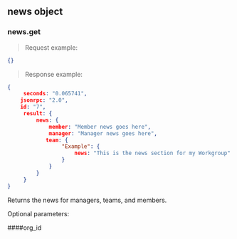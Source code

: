 ## news object

### news.get

<script>tryit('news.get')</script> 

> Request example:

```JSON
{}
```

> Response example:

```JSON
{
     seconds: "0.065741", 
    jsonrpc: "2.0", 
    id: "7", 
     result: {
         news: {
             member: "Member news goes here", 
             manager: "Manager news goes here", 
            team: {
                 "Example": {
                     news: "This is the news section for my Workgroup"
                 }
             }
         }
     }
}
```

Returns the news for managers, teams, and members.

Optional parameters:

####org_id


